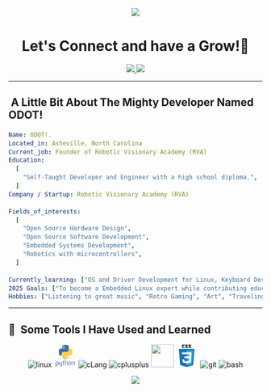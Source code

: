 <p align="center">
  <img src="https://capsule-render.vercel.app/api?type=waving&color=gradient&text=ODOT!&height=100&section=header"/>
</p>

<h1 align="center">
  Let's Connect and have a Grow!💬
</h1>

<p align="center">
<a href="https://www.instagram.com/odotofrva/">
  <img height="50" src="https://user-images.githubusercontent.com/46517096/166974368-9798f39f-1f46-499c-b14e-81f0a3f83a06.png"/>
</a>
<a href="https://odotofrva.medium.com/">
  <img height="50" src="https://user-images.githubusercontent.com/46517096/166973962-d05d145a-b6a0-4643-bd3d-5ac845679367.png"/>
</a>

</p>

---

<h2>  &nbsp;A Little Bit About The Mighty Developer Named ODOT!</h2>

```yaml
Name: ODOT!.
Located_in: Asheville, North Carolina
Current_job: Founder of Robotic Visionary Academy (RVA)
Education:
  [
    "Self-Taught Developer and Engineer with a high school diploma.",
  ]
Company / Startup: Robotic Visionary Academy (RVA)

Fields_of_interests:
  [
    "Open Source Hardware Design",
    "Open Source Software Development",
    "Embedded Systems Development",
    "Robotics with microcontrollers",
  ]
  
Currently_learning: ["OS and Driver Development for Linux, Keyboard Design and Enginnering."]
2025 Goals: ["To become a Embedded Linux expert while contributing education to the next generation that enters the field of electronics."]
Hobbies: ["Listening to great music", "Retro Gaming", "Art", "Traveling"]
```
  
---  
  
<h2> 🚀 &nbsp;Some Tools I Have Used and Learned</h2>
<p align="center">

<p align="center">
<img src="https://cdn.jsdelivr.net/gh/devicons/devicon@latest/icons/linux/linux-original.svg" alt="linux" width="45" height="45"/>
<img src="https://raw.githubusercontent.com/devicons/devicon/master/icons/python/python-original-wordmark.svg" alt="python" width="45" height="45"/>
<img src="https://cdn.jsdelivr.net/gh/devicons/devicon/icons/c/c-original.svg" alt="cLang" width="45" height="45"/>
<img src="https://cdn.jsdelivr.net/gh/devicons/devicon/icons/cplusplus/cplusplus-original.svg" alt="cplusplus" width="45" height="45"/>
<img src="https://cdn.jsdelivr.net/gh/devicons/devicon@latest/icons/bootstrap/bootstrap-original-wordmark.svg" width="45" height="45" />
<img src="https://raw.githubusercontent.com/devicons/devicon/master/icons/css3/css3-original-wordmark.svg" alt="css3" width="45" height="45" />   
<img src="https://cdn.jsdelivr.net/gh/devicons/devicon/icons/git/git-original.svg" alt="git" width="45" height="45"/>
<img src="https://cdn.jsdelivr.net/gh/devicons/devicon/icons/bash/bash-original.svg" alt="bash" width="45" height="45"/>
</p>


<p align="center">
  <img src="https://capsule-render.vercel.app/api?type=waving&color=gradient&height=100&section=footer"/>
</p>
        









